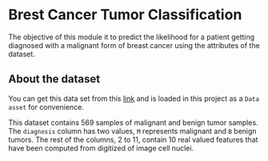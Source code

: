 # Brest Cancer Tumor Classification

The objective of this module it to predict the likelihood for a patient getting diagnosed with a malignant form of breast cancer using the attributes of the dataset.

## About the dataset

You can get this data set from this [link](https://archive.ics.uci.edu/ml/datasets/Breast+Cancer+Wisconsin+%28Diagnostic%29) and is loaded in this project as a `Data asset` for convenience.

This dataset contains 569 samples of malignant and benign tumor samples. The `diagnosis` column has two values, `M` represents malignant and `B` benign tumors. The rest of the columns, 2 to 11, contain 10 real valued features that have been computed from digitized of image cell nuclei.